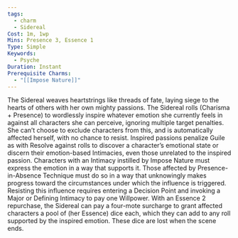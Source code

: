 ```yaml
---
tags:
  - charm
  - Sidereal
Cost: 1m, 1wp
Mins: Presence 3, Essence 1
Type: Simple
Keywords:
  - Psyche
Duration: Instant
Prerequisite Charms:
  - "[[Impose Nature]]"
---
```

The Sidereal weaves heartstrings like threads of fate, laying siege to the hearts of others with her own mighty passions. The Sidereal rolls (Charisma + Presence) to wordlessly inspire whatever emotion she currently feels in against all characters she can perceive, ignoring multiple target penalties. She can’t choose to exclude characters from this, and is automatically affected herself, with no chance to resist. Inspired passions penalize Guile as with Resolve against rolls to discover a character’s emotional state or discern their emotion-based Intimacies, even those unrelated to the inspired passion. Characters with an Intimacy instilled by Impose Nature must express the emotion in a way that supports it. Those affected by Presence-in-Absence Technique must do so in a way that unknowingly makes progress toward the circumstances under which the influence is triggered. Resisting this influence requires entering a Decision Point and invoking a Major or Defining Intimacy to pay one Willpower. With an Essence 2 repurchase, the Sidereal can pay a four-mote surcharge to grant affected characters a pool of (her Essence) dice each, which they can add to any roll supported by the inspired emotion. These dice are lost when the scene ends.